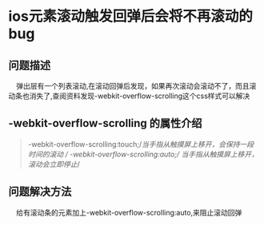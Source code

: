 # ios元素滚动触发回弹后会将不再滚动的bug

## 问题描述

&nbsp;&nbsp;&nbsp;&nbsp;弹出层有一个列表滚动,在滚动回弹后发现，如果再次滚动会滚动不了，而且滚动条也消失了,查阅资料发现-webkit-overflow-scrolling这个css样式可以解决

## -webkit-overflow-scrolling 的属性介绍
>
>-webkit-overflow-scrolling:touch;/*当手指从触摸屏上移开，会保持一段时间的滚动 */
-webkit-overflow-scrolling:auto;/* 当手指从触摸屏上移开，滚动会立即停止*/

## 问题解决方法

&nbsp;&nbsp;&nbsp;&nbsp;给有滚动条的元素加上-webkit-overflow-scrolling:auto,来阻止滚动回弹
